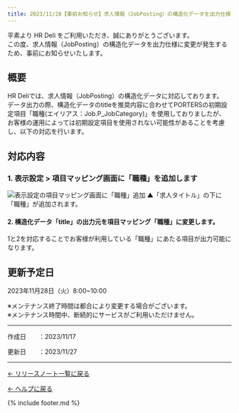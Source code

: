 ```yaml
---
title: 2023/11/28【事前お知らせ】求人情報（JobPosting）の構造化データを出力仕様に変更があります
---
```


平素より HR Deli をご利用いただき、誠にありがとうございます。<br>
この度、求人情報（JobPosting）の構造化データを出力仕様に変更が発生するため、事前にお知らせいたします。

## 概要
HR Deliでは、求人情報（JobPosting）の構造化データに対応しております。<br>
データ出力の際、構造化データのtitleを推奨内容に合わせてPORTERSの初期設定項目「職種(エイリアス：Job.P_JobCategory)」を使用しておりましたが、
お客様の運用によっては初期設定項目を使用されない可能性があることを考慮し、以下の対応を行います。

## 対応内容

### 1. 表示設定 > 項目マッピング画面に「職種」を追加します

![表示設定の項目マッピング画面に「職種」追加](https://e2info.github.io/hrdeli-docs/release-notes/images/20231128_01.png)
 ▲「求人タイトル」の下に「職種」が追加されます。

#### 2. 構造化データ「title」の出力元を項目マッピング「職種」に変更します。

1と2を対応することでお客様が利用している「職種」にあたる項目が出力可能になります。


## 更新予定日
2023年11月28日（火）8:00~10:00

※メンテナンス終了時間は都合により変更する場合がございます。<br>
※メンテナンス時間中、断続的にサービスがご利用いただけません。<br>


-------------

<p>作成日　　：2023/11/17</p>
<p>更新日　　：2023/11/27</p>

-------------

[← リリースノート一覧に戻る](https://e2info.github.io/hrdeli-docs/release-notes/archive)<br>

[← ヘルプに戻る](https://e2info.github.io/hrdeli-docs/)<br>

{% include footer.md %}